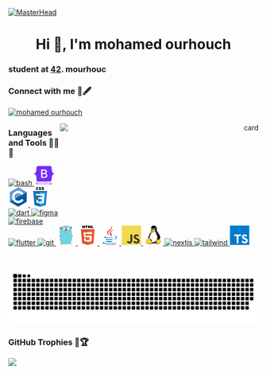 [![MasterHead](https://user-images.githubusercontent.com/86270481/214122618-1bf43327-cdef-456e-81fe-fc71a9070c07.gif)](https://github.com/ourhouchmohamed97)
<h1 align="center">Hi 👋, I'm mohamed ourhouch</h1>
<!-- <img align="right" alt="Coding" width="400" src="https://camo.githubusercontent.com/190e7d3bb2ff91e8d67d7ddddf458fede09c5f391dc0e66c290c2bb9e84106fa/68747470733a2f2f6d656469612e67697068792e636f6d2f6d656469612f38333648694a633770677a7938694e58436e2f67697068792e676966"> -->
<h3>student at <a href="https://42.fr/en/homepage/">42</a>. mourhouc</h3>

<h3 align="left">Connect with me 💬🖋️</h3>
<p align="left">
    <a href="https://www.linkedin.com/in/mohamed-ourhouch-616799293" target="blank">
        <img align="center" src="https://raw.githubusercontent.com/rahuldkjain/github-profile-readme-generator/master/src/images/icons/Social/linked-in-alt.svg" alt="mohamed ourhouch" height="30" width="40" />
    </a>
</p>
<p align="right" dir="auto"><img align="right" src="https://github-readme-stats.vercel.app/api/top-langs?username=ourhouchmohamed97&show_icons=true&locale=en&layout=compact" alt="card" style="width: 400px; height: 200px;" /></p>

<h3 align="left">Languages and Tools 👨‍💻🌐</h3>
<p align="left">
    <a href="https://www.gnu.org/software/bash/" target="_blank" rel="noreferrer"> <img src="https://www.vectorlogo.zone/logos/gnu_bash/gnu_bash-icon.svg" alt="bash" width="40" height="40" /> </a>
    <a href="https://getbootstrap.com" target="_blank" rel="noreferrer"> <img src="https://raw.githubusercontent.com/devicons/devicon/master/icons/bootstrap/bootstrap-plain-wordmark.svg" alt="bootstrap" width="40" height="40" /> </a>
    <a href="https://www.cprogramming.com/" target="_blank" rel="noreferrer"> <img src="https://raw.githubusercontent.com/devicons/devicon/master/icons/c/c-original.svg" alt="c" width="40" height="40" /> </a>
    <a href="https://www.w3schools.com/css/" target="_blank" rel="noreferrer"> <img src="https://raw.githubusercontent.com/devicons/devicon/master/icons/css3/css3-original-wordmark.svg" alt="css3" width="40" height="40" /> </a>
    <a href="https://dart.dev" target="_blank" rel="noreferrer"> <img src="https://www.vectorlogo.zone/logos/dartlang/dartlang-icon.svg" alt="dart" width="40" height="40" /> </a>
    <a href="https://www.figma.com/" target="_blank" rel="noreferrer"> <img src="https://www.vectorlogo.zone/logos/figma/figma-icon.svg" alt="figma" width="40" height="40" /> </a>
    <a href="https://firebase.google.com/" target="_blank" rel="noreferrer"> <img src="https://www.vectorlogo.zone/logos/firebase/firebase-icon.svg" alt="firebase" width="40" height="40" /> </a>
    <a href="https://flutter.dev" target="_blank" rel="noreferrer"> <img src="https://www.vectorlogo.zone/logos/flutterio/flutterio-icon.svg" alt="flutter" width="40" height="40" /> </a>
    <a href="https://git-scm.com/" target="_blank" rel="noreferrer"> <img src="https://www.vectorlogo.zone/logos/git-scm/git-scm-icon.svg" alt="git" width="40" height="40" /> </a>
    <a href="https://golang.org" target="_blank" rel="noreferrer"> <img src="https://raw.githubusercontent.com/devicons/devicon/master/icons/go/go-original.svg" alt="go" width="40" height="40" /> </a>
    <a href="https://www.w3.org/html/" target="_blank" rel="noreferrer"> <img src="https://raw.githubusercontent.com/devicons/devicon/master/icons/html5/html5-original-wordmark.svg" alt="html5" width="40" height="40" /> </a>
    <a href="https://www.java.com" target="_blank" rel="noreferrer"> <img src="https://raw.githubusercontent.com/devicons/devicon/master/icons/java/java-original.svg" alt="java" width="40" height="40" /> </a>
    <a href="https://developer.mozilla.org/en-US/docs/Web/JavaScript" target="_blank" rel="noreferrer">
        <img src="https://raw.githubusercontent.com/devicons/devicon/master/icons/javascript/javascript-original.svg" alt="javascript" width="40" height="40" />
    </a>
    <a href="https://www.linux.org/" target="_blank" rel="noreferrer"> <img src="https://raw.githubusercontent.com/devicons/devicon/master/icons/linux/linux-original.svg" alt="linux" width="40" height="40" /> </a>
    <a href="https://nextjs.org/" target="_blank" rel="noreferrer"> <img src="https://cdn.worldvectorlogo.com/logos/nextjs-2.svg" alt="nextjs" width="40" height="40" /> </a>
    <a href="https://tailwindcss.com/" target="_blank" rel="noreferrer"> <img src="https://tailwindcss.com/_next/static/media/tailwindcss-mark.d52e9897.svg" alt="tailwind" width="40" height="40" /> </a>
    <a href="https://www.typescriptlang.org/" target="_blank" rel="noreferrer"> <img src="https://raw.githubusercontent.com/devicons/devicon/master/icons/typescript/typescript-original.svg" alt="typescript" width="40" height="40" /> </a>
</p>
<br />

<p align="center" dir="auto">
    <a target="_blank" rel="noopener noreferrer nofollow" href="https://raw.githubusercontent.com/Elanza-48/Elanza-48/main/resources/img/github-contribution-grid-snake.svg">
        <img src="https://raw.githubusercontent.com/Elanza-48/Elanza-48/main/resources/img/github-contribution-grid-snake.svg" alt="example" style="max-width: 100%;" />
    </a>
</p>

<h3 align="left">GitHub Trophies 🥇🏆</h3>
<p align="left">
  
![](https://github-trophies.vercel.app/?username=ourhouchmohamed97&theme=radical&no-frame=false&no-bg=false&margin-w=4)
</p>
